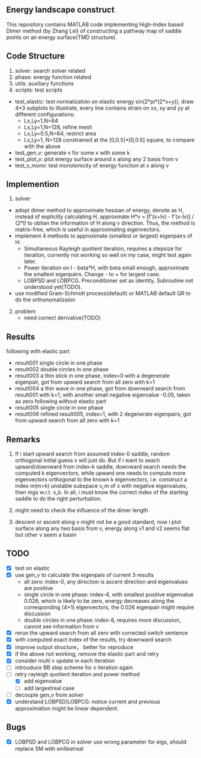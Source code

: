 ## Energy landscape construct

This repository contains MATLAB code implementing High-Index based Dimer method (by Zhang Lei) of constructing a pathway map of saddle points on an energy surface(TMD structure).

## Code Structure

1. solver: search solver related
2. phase: energy function related
3. utils: auxiliary functions
4. scripts: test scripts
  - test_elastic: test normalization on elastic energy sin(2\*pi*(2\*x+y)), draw 4*3 subplots to illustrate, every line contains strain on xx, xy and yy at different configurations:
    - Lx,Ly=1,N=64
    - Lx,Ly=1,N=128, refine mesh
    - Lx,Ly=0.5,N=64, restrict area
    - Lx,Ly=1, N=128 constrained at the [0,0.5]\*[0,0.5] square, to compare with the above
  - test_gen_v: generate v for some x with some k
  - test_plot_v: plot energy surface around x along any 2 basis from v
  - test_v_mono: test monotonicity of energy function at x along v

## Implemention

1. solver
  - adopt dimer method to approximate hessian of energy, denote as H, instead of explicitly calculating H, approxmate H\*v = [f'(x+lv) - f'(x-lv)] / (2\*l) to obtian the information of H along v direction. Thus, the method is matrix-free, which is useful in approximating eigenvectors.
  - implement 4 methods to approximate (smallest or largest) eigenpairs of H:
    - Simultaneous Rayleigh quotient iteration, requires a stepsize for iteration, currently not working so well on my case, might test again later.
    - Power iteration on I - beta\*H, with beta small enough, approximate the smallest eigenpairs. Change - to + for largest case.
    - LOBPSD and LOBPCG. Preconditioner set as identity. Subroutine not understood yet(TODO).
  - use modified Gram-Schmidt process(default) or MATLAB default QR to do the orthonomalizaion

2. problem
	- need correct derivative(TODO)

## Results

following with elastic part
- result001 single circle in one phase
- result002 double circles in one phase
- result003 a thin stick in one phase, index=0 with a degenerate eigenpair, got from upward search from all zero with k=1
- result004 a thin wave in one phase, got from downward search from result001 with k=1, with another small negative eigenvalue -0.05, taken as zero
following without elastic part
- result005 single circle in one phase
- result006 refined result005, index=1, with 2 degenerate eigenpairs, got from upward search from all zero with k=1

## Remarks

1. If i start upward search from assumed index-0 saddle, random orthogonal initial guess v will just do. But if i want to seach upward/downward from index-k saddle, downward search needs the computed k eigenvectors, while upward one needs to compute more eigenvectors orthogonal to the known k eigenvectors, i.e. construct a index m(m>k) unstable subspace v_m of x with negative eigenvalues, then mgs w.r.t. v_k. In all, i must know the correct index of the starting saddle to do the right perturbation.

2. might need to check the influence of the dimer length

3. descent or ascent along v might not be a good standard, now i plot surface along any two basis from v, energy along v1 and v2 seems flat but other v seem a basin

## TODO

- [x] test on elastic
- [x] use gen_v to calculate the eigenpais of current 3 results
  - all zero: index-0, any direction is ascent direction and eigenvalues are positive
  - single circle in one phase: index-4, with smallest positive eigenvalue 0.026, which is likely to be zero, energy decreases along the corresponding (4+1) eigenvectors, the 0.026 eigenpair might require discussion
  - double circles in one phase: index-8, requires more discussion, cannot see information from v
- [x] rerun the upward search from all zero with corrected switch sentence
- [x] with computed exact index of the results, try downward search
- [x] improve output structure， better for reproduce
- [x] if the above not working, remove the elastic part and retry
- [x] consider multi v update in each iteration
- [ ] introuduce BB step scheme for x iteration again 
- [ ] retry rayleigh quotient iteration and power method
  - [x] add eigenvalue
  - [ ] add largestreal case
- [ ] decouple gen_v from solver
- [x] understand LOBPSD/LOBPCG: notice current and previous approximation might be linear dependent.

## Bugs
- [x] LOBPSD and LOBPCG in solver use wrong parameter for eigs, should replace SM with smllestreal
